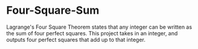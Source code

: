 # Four-Square-Sum
Lagrange's Four Square Theorem states that any integer can be written as the sum of four perfect squares. This project takes in an integer, and outputs four perfect squares that add up to that integer.

